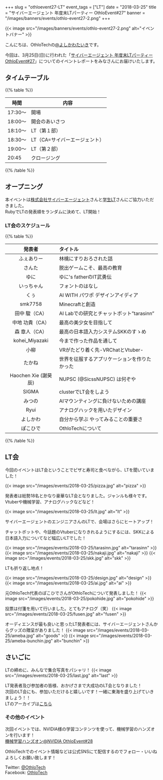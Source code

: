 +++
slug = "othloevent27-LT"
event_tags = ["LT"]
date = "2018-03-25"
title = "サイバーエージェント 年度末LTパーティー OthloEvent#27"
banner = "/images/banners/events/othlo-event27-2.png"
+++

{{< image src="/images/banners/events/othlo-event27-2.png" alt="イベントバナー" >}}

こんにちは、OthloTechの[@よしかわたいき](https://twitter.com/yoshikawataiki)です。  

今回は、3月25日(日)に行われた「[サイバーエージェント 年度末LTパーティー OthloEvent#27](https://othlotech.connpass.com/event/80462/)」についてのイベントレポートをみなさんにお届けいたします。

## タイムテーブル

{{% table %}}

時間|内容
---|---
17:30〜|開場
18:00〜|開会のあいさつ
18:10〜|LT（第１部）
18:30〜|LT（CA=サイバーエージェント）
19:00〜|LT（第２部）
20:45|クロージング

{{% /table %}}

## オープニング
本イベントは[株式会社サイバーエージェント](https://www.cyberagent.co.jp/)さんと[学生LT](https://student-lt.tech/)さんにご協力いただきました。  
RubyでLTの発表順をランダムに決めて、LT開始！  

### LT会のスケジュール

{{% table %}}

|発表者|タイトル|
|:-----:|:-----|
|ふぇありー|林檎にすりおろされた話|
|さんた|脱出ゲームこそ、最高の教育|
|ゆに|ゆに's fatherのIT武勇伝|
|いっちゃん|フォントのはなし|
|くぅ|AI WITH パワポ デザインアイディア|
|smk7758|Minecraftと創造|
|田中 駿（CA）|AI Labでの研究とチャットボット”tarasinn”|
|中地 功貴（CA）|最高の美少女を目指して|
|森 章人（CA）|最高の日本語入力システムSKKのすゝめ|
|kohei_Miyazaki|今まで作った作品を通して|
|小柳|VRがたどり着く先-VRChatとVtuber-|
|たかね|世界を征服するアプリケーションを作りたかった|
|Haochen Xie (謝昊辰)|NUPSC (@SicssNUPSC) は何ぞや|
|SIGMA|clusterでLT会をしよう|
|みつの|AIマウンティングに負けないための講座|
|Ryui|アナログハックを用いたデザイン|
|よしかわ|自分から学ぶ やってみることの重要さ|
|ぽこひで|OthloTechについて|

{{% /table %}}

## LT会
今回のイベントはLT会ということでピザと寿司と食べながら、LTを聞いていました！  

{{< image src="/images/events/2018-03-25/pizza.jpg" alt="pizza" >}}

発表者は総勢18名とかなり豪華なLT会となりました。ジャンルも様々です。
Vtuberや機械学習、アナログハックなどなど！

{{< image src="/images/events/2018-03-25/lt.jpg" alt="lt" >}}

サイバーエージェントのエンジニアさんのLTで、会場はさらにヒートアップ！

チャットボットや、今話題のVtuberになりきれるようにするには、SKKによる日本語入力についてなど幅広いLTでした！

{{< image src="/images/events/2018-03-25/tarasinn.jpg" alt="tarasinn" >}}
{{< image src="/images/events/2018-03-25/nakaji.jpg" alt="nakaji" >}}
{{< image src="/images/events/2018-03-25/skk.jpg" alt="skk" >}}

LTも折り返し地点！  

{{< image src="/images/events/2018-03-25/design.jpg" alt="design" >}}
{{< image src="/images/events/2018-03-25/ai.jpg" alt="ai" >}}

元OthloTech代表のぽこひでさんがOthloTechについて発表しました！
{{< image src="/images/events/2018-03-25/pokohide.jpg" alt="pokohide" >}}

投票は付箋を用いて行いました。とてもアナログ（笑）
{{< image src="/images/events/2018-03-25/fusen.jpg" alt="fusen" >}}

オーディエンスが最も良いと思ったLT発表者には、サイバーエージェントさんからグッズの贈呈がありました！
{{< image src="/images/events/2018-03-25/ameba.jpg" alt="goods" >}}
{{< image src="/images/events/2018-03-25/ameba-bunchin.jpg" alt="bunchin" >}}

## さいごに
LTの締めに、みんなで集合写真をパシャリ！
{{< image src="/images/events/2018-03-25/last.jpg" alt="last" >}}

LT発表者及び参加者の皆様、おかげさまで大成功のLT会となりました！  
次回のLT会にも、参加いただけると嬉しいです！一緒に東海を盛り上げていきましょう！！  
LTのアーカイブは[こちら](https://youtu.be/rihRF367ci0)

### その他のイベント
次回イベントでは、NVIDIA様の学習コンテンツを使って、機械学習のハンズオンを行います！  
[機械学習ハンズオン@NVIDIA OthloEvent#28](https://othlotech.connpass.com/event/83061/) 

OthloTechでのイベント情報などは公式SNSにて配信するのでフォロー・いいねよろしくお願い致します！

Twitter: [@OthloTech](https://twitter.com/othlotech)  
Facebook: [OthloTech](https://www.facebook.com/othlotech)